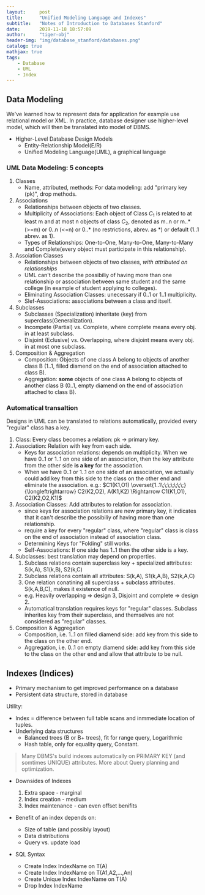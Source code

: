 ```yaml
---
layout:     post
title:      "Unified Modeling Language and Indexes"
subtitle:   "Notes of Introduction to Databases Stanford"
date:       2019-11-18 18:57:09
author:     "tiger-obj"
header-img: "img/database_stanford/databases.png"
catalog: true
mathjax: true
tags:
    - Database
    - UML
    - Index
---
```


## Data Modeling

We've learned how to represent data for application for example use relational model or XML. In practice, database designer use higher-level model, which will then be translated into model of DBMS.

* Higher-Level Database Design Models
  * Entity-Relationship Model(E/R)
  * Unified Modeling Language(UML), a graphical language
  
### UML Data Modeling: 5 concepts

  1. Classes
     * Name, attributed, methods: For data modeling: add "primary key (pk)", drop methods.
  2. Associations
     * Relationships between objects of two classes. 
     * Multiplicity of Associations: Each object of Class $C_1$ is related to at least m and at most n objects of class $C_2$, denoted as m..n or m..\* (\>=m) or 0..n (\<=n) or 0..\* (no restrictions, abrev. as \*) or default (1..1 abrev. as 1).
     * Types of Relationships: One-to-One, Many-to-One, Many-to-Many and Complete(every object must participate in this relationship).
  3. Assoiation Classes
      * Relationships between objects of two classes, *with attributed on relationships*
      * UML can't describe the possibiliy of having more than one relationship or association between same student and the same college (in example of student applying to colleges).
      * Eliminating Association Classes: unecessary if 0..1 or 1..1 multiplicity.
      * Slef-Associations: associations between a class and itself.
  4. Subclasses
      * Subclasses (Specialization) inheritate (key) from superclass(Generalization).
      * Incompete (Partial) vs. Complete, where complete means every obj. in at least subclass.
      * Disjoint (Eclusive) vs. Overlapping, where disjoint means every obj. in at most one subclass.
  5. Composition & Aggregation
      * Composition: Objects of one class A belong to objects of another class B (1..1, filled diamend on the end of association attached to class B).
      * Aggregation: **some** objects of one class A belong to objects of another class B (0..1, empty diamend on the end of association attached to class B).

### Automatical transaltion

Designs in UML can be translated to relations automatically, provided every "regular" class has a key.

1. Class: Every class becomes a relation: pk -> primary key.
2. Association: Relation with key from each side.
   * Keys for association relations: depends on multiplicity. When we have 0..1 or 1..1 on one side of an association, then the key attribute from the other side **is a key** for the association.
   * When we have 0..1 or 1..1 on one side of an association, we actually could add key from this side to the class on the other end and eliminate the association. e.g.: $C1(K1,O1) \overset{1..1\;\;\;\;\;\;\;}{\longleftrightarrow} C2(K2,O2), A(K1,K2) \Rightarrow C1(K1,O1), C2(K2,O2,K1)$
3. Association Classes: Add attributes to relation for association.
   * since keys for association relations are new primary key, it indicates that it can't describe the possibiliy of having more than one relationship.
   * require a key for every "regular" class, where "regular" class is class on the end of association instead of association class.
   * Determining Keys for "Folding" still works.
   * Self-Associations: If one side has 1..1 then the other side is a key.
4. Subclasses: best translation may depend on properties.
   1. Subclass relations contain superclass key + specialized attributes: S(k,A), S1(k,B), S2(k,C)
   2. Subclass relations contain all attributes: S(k,A), S1(k,A,B), S2(k,A,C)
   3. One relation conatining all superclass + subclass attributes. S(k,A,B,C), makes it existence of null.
   * e.g. Heavily overlapping $\Rightarrow$ design 3, Disjoint and complete $\Rightarrow$ design 2.
   * Automatical translation requires keys for "regular" classes. Subclass inherites key from their superclass, and themselves are not considered as "regular" classes.
5. Composition \& Aggregation
   * Composition, i.e. 1..1 on filled diamend side: add key from this side to the class on the other end.
   * Aggregation, i.e. 0..1 on empty diamend side: add key from this side to the class on the other end and allow that attribute to be null.

## Indexes (Indices)

* Primary mechanism to get improved performance on a database
* Persistent data structure, stored in database

Utility:

* Index = difference between full table scans and inmmediate location of tuples.
* Underlying data structures
  * Balanced trees (B or B+ trees), fit for range query, Logarithmic
  * Hash table, only for equality query, Constant.
  
> Many DBMS's build indexes automatically on PRIMARY KEY (and somtimes UNIQUE) attributes. More about Query planning and optimization.

* Downsides of Indexes
  1. Extra space - marginal
  2. Index creation - medium
  3. Index maintenance - can even offset benifits

* Benefit of an index depends on:
  * Size of table (and possibly layout)
  * Data distributions
  * Query vs. update load

* SQL Syntax
  * Create Index IndexName on T(A)
  * Create Index IndexName on T(A1,A2,...,An)
  * Create Unique Index IndexName on T(A)
  * Drop Index IndexName
